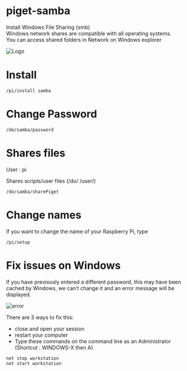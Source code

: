 # piget-samba
Install Windows File Sharing (smb)    
Windows network shares are compatible with all operating systems.     
You can access shared folders in Network on Windows explorer       

![Logo](https://raw.githubusercontent.com/pigetnet/samba/master/doc/piget-samba.png)

# Install

````
/pi/install samba
````

# Change Password
```
/do/samba/password
```


# Shares files
User : pi    
 
Shares scripts/user files (/do/ /user/)
```
/do/samba/sharePiget
```

# Change names
If you want to change the name of your Raspberry Pi, type 
```
/pi/setup
```

# Fix issues on Windows
If you have previously entered a different password, this may have been cached by Windows, we can’t change it and an error message will be displayed.

![error](https://github.com/pigetnet/samba/raw/dev/doc/error.png)

There are 3 ways to fix this:

* close and open your session
* restart your computer
* Type these commands on the command line as an Administrator (Shortcut : WINDOWS-X then A)
```
net stop workstation
net start workstation
```
